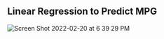 ## Linear Regression to Predict MPG
![Screen Shot 2022-02-20 at 6 39 29 PM](https://user-images.githubusercontent.com/92649982/154880128-2bb62e50-7bf8-4827-9090-9024246ce157.png)
